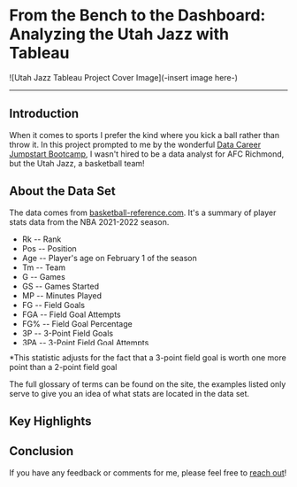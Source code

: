 <!--
---
title:
author: Gregory Santoro
date: 2023-05-30
---
-->

# From the Bench to the Dashboard: Analyzing the Utah Jazz with Tableau

![Utah Jazz Tableau Project Cover Image](-insert image here-)

---

## Introduction

When it comes to sports I prefer the kind where you kick a ball rather than throw it. In this project prompted to me by the wonderful [Data Career Jumpstart Bootcamp](https://www.datacareerjumpstart.com/), I wasn't hired to be a data analyst for AFC Richmond, but the Utah Jazz, a basketball team!


## About the Data Set

The data comes from [basketball-reference.com](https://www.basketball-reference.com/leagues/NBA_2022_totals.html). It's a summary of player stats data from the NBA 2021-2022 season. 

<ul style="height: 200px; overflow-y: scroll;">
  <li>Rk -- Rank</li>
  <li>Pos -- Position</li>
  <li>Age -- Player's age on February 1 of the season</li>
  <li>Tm -- Team</li>
  <li>G -- Games</li>
  <li>GS -- Games Started</li>
  <li>MP -- Minutes Played</li>
  <li>FG -- Field Goals</li>
  <li>FGA -- Field Goal Attempts</li>
  <li>FG% -- Field Goal Percentage</li>
  <li>3P -- 3-Point Field Goals</li>
  <li>3PA -- 3-Point Field Goal Attempts</li>
  <li>3P% -- 3-Point Field Goal Percentage</li>
  <li>2P -- 2-Point Field Goals</li>
  <li>2PA -- 2-point Field Goal Attempts</li>
  <li>2P% -- 2-Point Field Goal Percentage</li>
  <li>eFG% -- Effective Field Goal Percentage*</li>
  <li>FT -- Free Throws</li>
  <li>FTA -- Free Throw Attempts</li>
  <li>FT% -- Free Throw Percentage</li>
  <li>ORB -- Offensive Rebounds</li>
  <li>DRB -- Defensive Rebounds</li>
  <li>TRB -- Total Rebounds</li>
  <li>AST -- Assists</li>
  <li>STL -- Steals</li>
  <li>BLK -- Blocks</li>
  <li>TOV -- Turnovers</li>
  <li>PF -- Personal Fouls</li>
  <li>PTS -- Points</li>
</ul>

*This statistic adjusts for the fact that a 3-point field goal is worth one more point than a 2-point field goal

<!--
<div style="text-align: left;">
  <ul>
    <li>Rk: Rank</li>
    <li>Pos: Position</li>
    <li>Tm: Team</li>
    <li>FT%: Free Throw Percentage</li>
    <li>ORB: Offensive Rebounds</li>
    <li>3P%: 3-Point Field Goal Percentage</li>
  </ul>
</div>
-->

The full glossary of terms can be found on the site, the examples listed only serve to give you an idea of what stats are located in the data set.


## Key Highlights



## Conclusion

If you have any feedback or comments for me, please feel free to [reach out](https://www.linkedin.com/in/gregory-santoro/)!
